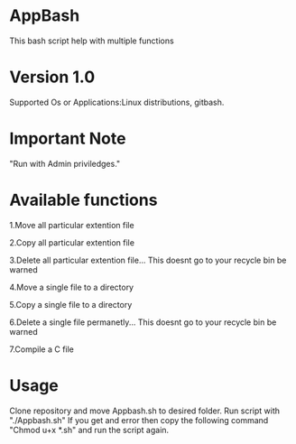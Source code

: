 # AppBash
This bash script help with multiple functions

# Version 1.0
Supported Os or Applications:Linux distributions, gitbash.
# Important Note 
"Run with Admin priviledges."

# Available functions 
1.Move all particular extention file

2.Copy all particular extention file

3.Delete all particular extention file... This doesnt go to your recycle bin be warned

4.Move a single file to a directory

5.Copy a single file to a directory

6.Delete a single file permanetly... This doesnt go to your recycle bin be warned

7.Compile a C file

# Usage
Clone repository and move Appbash.sh to desired folder.
Run script with "./Appbash.sh"
If you get and error then copy the following command
"Chmod u+x *.sh" and run the script again.
